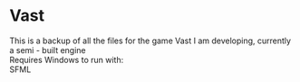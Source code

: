 # Vast
This is a backup of all the files for the game Vast I am developing, currently a semi - built engine<br>
Requires Windows to run with:<br>
SFML
